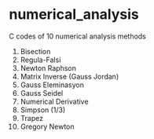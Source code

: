 # numerical_analysis

C codes of 10 numerical analysis methods

1. Bisection
2. Regula-Falsi
3. Newton Raphson
4. Matrix Inverse (Gauss Jordan)
5. Gauss Eleminasyon
6. Gauss Seidel
7. Numerical Derivative
8. Simpson (1/3)
9. Trapez
10. Gregory Newton

